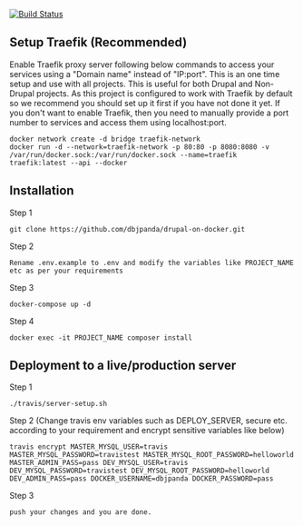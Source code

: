 [![Build Status](https://travis-ci.com/dbjpanda/drupal-on-docker.svg?token=55CADUHzgmryMHLpbyAs&branch=master)](https://travis-ci.com/dbjpanda/drupal-on-docker)

Setup Traefik (Recommended)
--------------
Enable Traefik proxy server following below commands to access your services using a "Domain name" instead of "IP:port". This is an one time setup and use with all projects. This is useful for both Drupal and Non-Drupal projects. As this project is configured to work with Traefik by default so we recommend you should set up it first if you have not done it yet. If you don't want to enable Traefik, then you need to manually provide a port number to services and access them using localhost:port.
```
docker network create -d bridge traefik-network
docker run -d --network=traefik-network -p 80:80 -p 8080:8080 -v /var/run/docker.sock:/var/run/docker.sock --name=traefik traefik:latest --api --docker
```

Installation 
------------
Step 1 
``````
git clone https://github.com/dbjpanda/drupal-on-docker.git
```````
Step 2 
````````
Rename .env.example to .env and modify the variables like PROJECT_NAME etc as per your requirements
``````````````
Step 3
````````
docker-compose up -d
````````

Step 4
````````
docker exec -it PROJECT_NAME composer install
````````


Deployment to a live/production server
---------------------------
Step 1 
``````
./travis/server-setup.sh
``````

Step 2 (Change travis env variables such as DEPLOY_SERVER, secure etc. according to your requirement and encrypt sensitive variables like below)
``````
travis encrypt MASTER_MYSQL_USER=travis MASTER_MYSQL_PASSWORD=travistest MASTER_MYSQL_ROOT_PASSWORD=helloworld MASTER_ADMIN_PASS=pass DEV_MYSQL_USER=travis DEV_MYSQL_PASSWORD=travistest DEV_MYSQL_ROOT_PASSWORD=helloworld DEV_ADMIN_PASS=pass DOCKER_USERNAME=dbjpanda DOCKER_PASSWORD=pass
``````

Step 3
``````
push your changes and you are done.
``````


